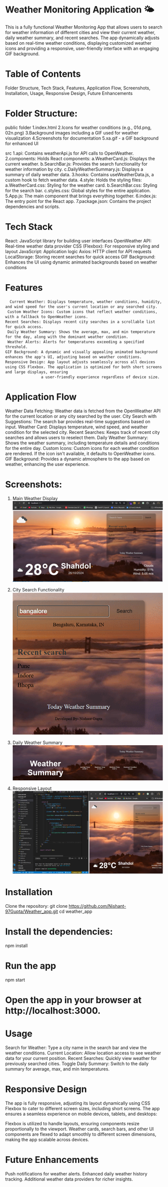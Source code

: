 # Weather Monitoring Application 🌤️
This is a fully functional Weather Monitoring App that allows users to search for weather information of different cities and view their current weather, daily weather summary, and recent searches. The app dynamically adjusts based on real-time weather conditions, displaying customized weather icons and providing a responsive, user-friendly interface with an engaging GIF background.

# Table of Contents
Folder Structure,
Tech Stack,
Features,
Application Flow,
Screenshots,
Installation,
Usage,
Responsive Design,
Future Enhancements


# Folder Structure:

public folder
1.index.html
2.Icons for weather conditions (e.g., 01d.png, 02n.png)
3.Background images including a GIF used for weather visualization
4.Screenshots for documentation
5.xa.gif - a GIF background for enhanced UI


src
   1.api: Contains weatherApi.js for API calls to OpenWeather.
2.components: Holds React components:
     a.WeatherCard.js: Displays the current weather.
     b.SearchBar.js: Provides the search functionality for weather information by city.
     c.DailyWeatherSummary.js: Displays a summary of daily weather data.
3.hooks: Contains useWeatherData.js, a custom hook to fetch weather data.
4.style: Holds the styling files:
      a.WeatherCard.css: Styling for the weather card.
      b.SearchBar.css: Styling for the search bar.
     c.styles.css: Global styles for the entire application.
5.App.js: The main component that brings everything together.
6.index.js: The entry point for the React app.
7.package.json: Contains the project dependencies and scripts.

# Tech Stack
React: JavaScript library for building user interfaces
OpenWeather API: Real-time weather data provider
CSS (Flexbox): For responsive styling and layout
JavaScript: Application logic
Axios: HTTP client for API requests
LocalStorage: Storing recent searches for quick access
GIF Background: Enhances the UI using dynamic animated backgrounds based on weather conditions

# Features
      Current Weather: Displays temperature, weather conditions, humidity, and wind speed for the user's current location or any searched city.
     Custom Weather Icons: Custom icons that reflect weather conditions, with a fallback to OpenWeather icons.
    Recent Searches: Displays recent city searches in a scrollable list for quick access.
     Daily Weather Summary: Shows the average, max, and min temperature for the day, along with the dominant weather condition.
     Weather Alerts: Alerts for temperatures exceeding a specified threshold.
    GIF Background: A dynamic and visually appealing animated background enhances the app's UI, adjusting based on weather conditions.
    Responsive Design: App layout adjusts seamlessly across all devices using CSS Flexbox. The application is optimized for both short screens and large displays, ensuring 
                    a user-friendly experience regardless of device size.


# Application Flow
Weather Data Fetching: Weather data is fetched from the OpenWeather API for the current location or any city searched by the user.
City Search with Suggestions: The search bar provides real-time suggestions based on input.
Weather Card: Displays temperature, wind speed, and weather condition for the selected city.
Recent Searches: Keeps track of recent city searches and allows users to reselect them.
Daily Weather Summary: Shows the weather summary, including temperature details and conditions for the entire day.
Custom Icons: Custom icons for each weather condition are rendered. If the icon isn't available, it defaults to OpenWeather icons.
GIF Background: Provides a dynamic atmosphere to the app based on weather, enhancing the user experience.


# Screenshots:
 1. Main Weather Display
![Main Weather Display](public/screenshots/main-weather-display.png)

 2. City Search Functionality
![City Search](public/screenshots/city-search.png)

 3. Daily Weather Summary
![Daily Weather Summary](public/screenshots/daily-summary.png)

 5. Responsive Layout
![Responsive Layout](public/screenshots/responsive-layout.png)


# Installation
Clone the repository:
git clone https://github.com/Nishant-97Gupta/Weather_app.git
cd weather_app

# Install the dependencies:
npm install

# Run the app
npm start

# Open the app in your browser at http://localhost:3000.


# Usage
Search for Weather: Type a city name in the search bar and view the weather conditions.
Current Location: Allow location access to see weather data for your current position.
Recent Searches: Quickly view weather for previously searched cities.
Toggle Daily Summary: Switch to the daily summary for average, max, and min temperatures.


# Responsive Design
The app is fully responsive, adjusting its layout dynamically using CSS Flexbox to cater to different screen sizes, including short screens. The app ensures a seamless experience on mobile devices, tablets, and desktops:

Flexbox is utilized to handle layouts, ensuring components resize proportionally to the viewport.
Weather cards, search bars, and other UI components are flexed to adapt smoothly to different screen dimensions, making the app scalable across devices.


# Future Enhancements
Push notifications for weather alerts.
Enhanced daily weather history tracking.
Additional weather data providers for richer insights.

